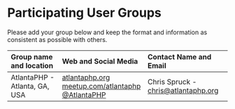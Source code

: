 # Participating User Groups

Please add your group below and keep the format and information as consistent as possible with others.

| Group name and location | Web and Social Media | Contact Name and Email |
| :------ | :------ | :------ |
| AtlantaPHP - Atlanta, GA, USA | [atlantaphp.org](http://atlantaphp.org)<br />[meetup.com/atlantaphp](http://www.meetup.com/atlantaphp)<br />[@AtlantaPHP](https://twitter.com/AtlantaPHP) | Chris Spruck - <chris@atlantaphp.org> |